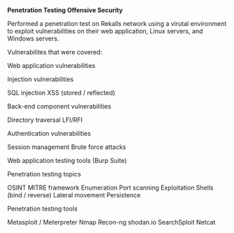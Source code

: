 **Penetration Testing Offensive Security**

Performed a penetration test on Rekalls network using a virutal environment to exploit vulnerabilities on their web application, Linux servers, and Windows servers. 

Vulnerabilites that were covered:

Web application vulnerabilities

Injection vulnerabilities

SQL injection
XSS (stored / reflected)


Back-end component vulnerabilities

Directory traversal
LFI/RFI


Authentication vulnerabilities

Session management
Brute force attacks


Web application testing tools (Burp Suite)


Penetration testing topics

OSINT
MITRE framework
Enumeration
Port scanning
Exploitation
Shells (bind / reverse)
Lateral movement
Persistence


Penetration testing tools

Metasploit / Meterpreter
Nmap
Recon-ng
shodan.io
SearchSploit
Netcat
